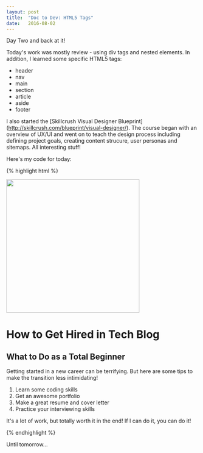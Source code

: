 ```yaml
---
layout: post
title:  "Doc to Dev: HTML5 Tags"
date:   2016-08-02
---
```


Day Two and back at it!

Today's work was mostly review - using div tags and nested elements. In addition, I learned some specific HTML5 tags:
+ header
+ nav
+ main
+ section
+ article
+ aside
+ footer

I also started the [Skillcrush Visual Designer Blueprint] (http://skillcrush.com/blueprint/visual-designer/).
The course began with an overview of UX/UI and went on to teach the design process including defining project goals,
creating content strucure, user personas and sitemaps. All interesting stuff!

Here's my code for today:

{% highlight html %}
<div>
  <div>
    <img src="http://skillcrush.com/wp-content/uploads/2016/02/Blog_image_get-hired-in-tech_3.jpg" width="350"/>
    <h1>How to Get Hired in Tech Blog</h1>
  </div>
  <div>
    <h2>What to Do as a Total Beginner</h2>
    <p>Getting started in a new career can be terrifying. But here are some tips to make the transition less intimidating!</p>
		<ol>
			<li>Learn some coding skills</li>
			<li>Get an awesome portfolio</li>
			<li>Make a great resume and cover letter</li>
			<li>Practice your interviewing skills</li>
		</ol>
    <p>It's a lot of work, but totally worth it in the end! If I can do it, you can do it!</p>
  </div>
</div>
{% endhighlight %}

Until tomorrow...
